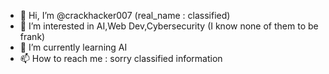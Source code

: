- 👋 Hi, I’m @crackhacker007 (real_name : classified)
- 👀 I’m interested in AI,Web Dev,Cybersecurity (I know none of them to be frank)
- 🌱 I’m currently learning AI
- 📫 How to reach me : sorry classified information

